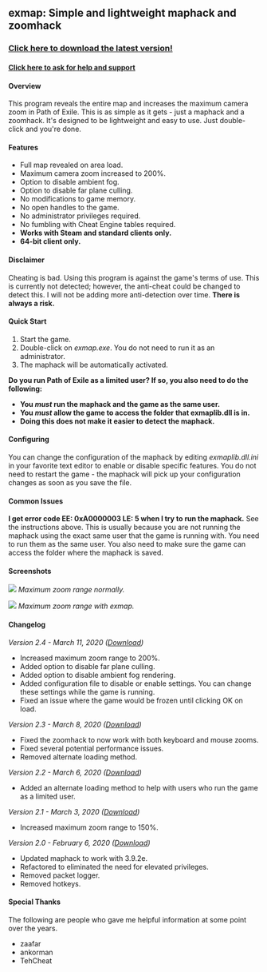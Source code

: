 ## exmap: Simple and lightweight maphack and zoomhack

### **[Click here to download the latest version!](https://github.com/m4p3r/exmap-release/raw/master/bin/exmap_240.zip)**

#### **[Click here to ask for help and support](https://www.ownedcore.com/forums/mmo/path-of-exile/poe-bots-programs/842622-exmap-2-0-simple-lightweight-maphack.html)**

#### Overview

This program reveals the entire map and increases the maximum camera zoom in Path of Exile. This is as simple as it gets - just a maphack and a zoomhack. It's designed to be lightweight and easy to use. Just double-click and you're done.

#### Features

- Full map revealed on area load.
- Maximum camera zoom increased to 200%.
- Option to disable ambient fog.
- Option to disable far plane culling.
- No modifications to game memory.
- No open handles to the game.
- No administrator privileges required.
- No fumbling with Cheat Engine tables required.
- **Works with Steam and standard clients only.**
- **64-bit client only.**

#### Disclaimer

Cheating is bad. Using this program is against the game's terms of use. This is currently not detected; however, the anti-cheat could be changed to detect this. I will not be adding more anti-detection over time. **There is always a risk.**

#### Quick Start

1. Start the game.
2. Double-click on *exmap.exe*. You do not need to run it as an administrator.
3. The maphack will be automatically activated.

**Do you run Path of Exile as a limited user? If so, you also need to do the following:**
- **You *must* run the maphack and the game as the same user.**
- **You *must* allow the game to access the folder that exmaplib.dll is in.**
- **Doing this does not make it easier to detect the maphack.**

#### Configuring

You can change the configuration of the maphack by editing *exmaplib.dll.ini* in your favorite text editor to enable or disable specific features. You do not need to restart the game - the maphack will pick up your configuration changes as soon as you save the file.

#### Common Issues

**I get error code EE: 0xA0000003 LE: 5 when I try to run the maphack.**
See the instructions above. This is usually because you are not running the maphack using the exact same user that the game is running with. You need to run them as the same user. You also need to make sure the game can access the folder where the maphack is saved.

#### Screenshots

![](https://github.com/m4p3r/exmap-release/raw/master/img/before.png)
*Maximum zoom range normally.*

![](https://github.com/m4p3r/exmap-release/raw/master/img/after.png)
*Maximum zoom range with exmap.*

#### Changelog

*Version 2.4 - March 11, 2020 ([Download](https://github.com/m4p3r/exmap-release/raw/master/bin/exmap_240.zip))*
- Increased maximum zoom range to 200%.
- Added option to disable far plane culling.
- Added option to disable ambient fog rendering.
- Added configuration file to disable or enable settings. You can change these settings while the game is running.
- Fixed an issue where the game would be frozen until clicking OK on load.

*Version 2.3 - March 8, 2020 ([Download](https://github.com/m4p3r/exmap-release/raw/master/bin/exmap_230.zip))*
- Fixed the zoomhack to now work with both keyboard and mouse zooms.
- Fixed several potential performance issues.
- Removed alternate loading method.

*Version 2.2 - March 6, 2020 ([Download](https://github.com/m4p3r/exmap-release/raw/master/bin/exmap_220.zip))*
- Added an alternate loading method to help with users who run the game as a limited user.

*Version 2.1 - March 3, 2020 ([Download](https://github.com/m4p3r/exmap-release/raw/master/bin/exmap_210.zip))*
- Increased maximum zoom range to 150%.

*Version 2.0 - February 6, 2020 ([Download](https://github.com/m4p3r/exmap-release/raw/master/bin/exmap_200.zip))*
- Updated maphack to work with 3.9.2e.
- Refactored to eliminated the need for elevated privileges.
- Removed packet logger.
- Removed hotkeys.

#### Special Thanks

The following are people who gave me helpful information at some point over the years.

- zaafar
- ankorman
- TehCheat

